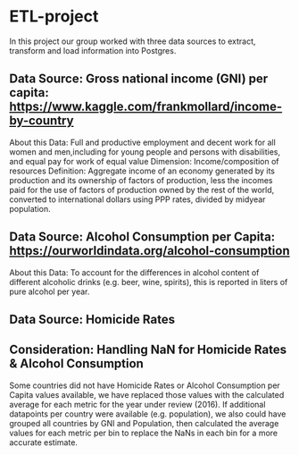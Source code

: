 # ETL-project

In this project our group worked with three data sources to extract, transform and load information into Postgres. 

 


## Data Source: Gross national income (GNI) per capita: https://www.kaggle.com/frankmollard/income-by-country 
About this Data: Full and productive employment and decent work for all women and men,including for young people and persons with disabilities, and equal pay for work of equal value
Dimension: Income/composition of resources
Definition: Aggregate income of an economy generated by its production and its ownership of factors of production, less the incomes paid for the use of factors of production owned by the rest of the world, converted to international dollars using PPP rates, divided by midyear population.

## Data Source: Alcohol Consumption per Capita: https://ourworldindata.org/alcohol-consumption 
About this Data: To account for the differences in alcohol content of different alcoholic drinks (e.g. beer, wine, spirits), this is reported in liters of pure alcohol per year.

## Data Source: Homicide Rates 


## Consideration: Handling NaN for Homicide Rates & Alcohol Consumption
Some countries did not have Homicide Rates or Alcohol Consumption per Capita values available, we have replaced those values with the calculated average for each metric for the year under review (2016). If additional datapoints per country were available (e.g. population), we also could have grouped all countries by GNI and Population, then calculated the average values for each metric per bin to replace the NaNs in each bin for a more accurate estimate. 


